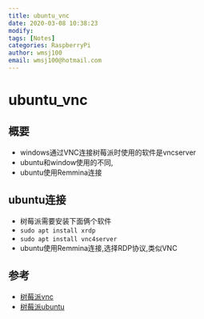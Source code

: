 ```yaml
---
title: ubuntu_vnc
date: 2020-03-08 10:38:23
modify: 
tags: [Notes]
categories: RaspberryPi
author: wmsj100
email: wmsj100@hotmail.com
---
```


# ubuntu_vnc

## 概要

- windows通过VNC连接树莓派时使用的软件是vncserver
- ubuntu和window使用的不同,
- ubuntu使用Remmina连接

## ubuntu连接

- 树莓派需要安装下面俩个软件
- `sudo apt install xrdp`
- `sudo apt install vnc4server`
- ubuntu使用Remmina连接,选择RDP协议,类似VNC 
## 参考

- [树莓派vnc](https://blog.csdn.net/ludlee/article/details/83888925)
- [树莓派ubuntu](https://www.scielib.com/raspberrypi-ubuntu-remmina.html)
